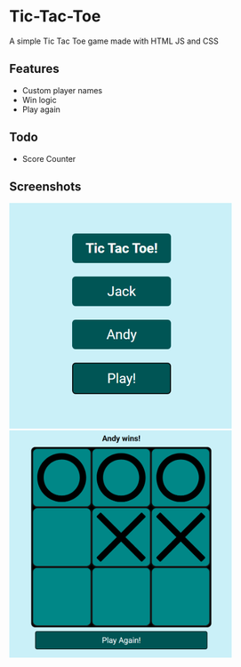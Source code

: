 
# Tic-Tac-Toe

A simple Tic Tac Toe game made with HTML JS and CSS


## Features

- Custom player names
- Win logic
- Play again

## Todo

- Score Counter

## Screenshots

<img src="Screenshots/site.png" width="400" alt="Splash"	/>
<img src="Screenshots/site2.png" width="400" alt="Game"/>

